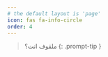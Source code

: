 ```yaml
---
# the default layout is 'page'
icon: fas fa-info-circle
order: 4
---
```


> ملقوف انت؟
{: .prompt-tip }
